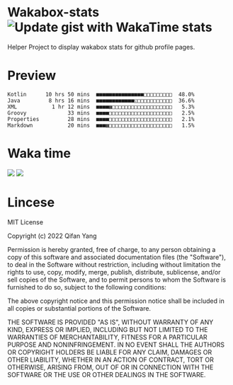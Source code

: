  # Wakabox-stats ![Update gist with WakaTime stats](https://github.com/underwindfall/wakabox-stats/workflows/Update%20gist%20with%20WakaTime%20stats/badge.svg)

  Helper Project to display wakabox stats for github profile pages. 
 # Preview 
  
  ```  
 Kotlin      10 hrs 50 mins  ■■■■■■■■■■■■■■■□□□□□□□□□  48.0%
Java         8 hrs 16 mins  ■■■■■■■■■■■■◱□□□□□□□□□□□  36.6%
XML           1 hr 12 mins  ■■■■▦□□□□□□□□□□□□□□□□□□□   5.3%
Groovy             33 mins  ■■■■□□□□□□□□□□□□□□□□□□□□   2.5%
Properties         28 mins  ■■■■□□□□□□□□□□□□□□□□□□□□   2.1%
Markdown           20 mins  ■■■▦□□□□□□□□□□□□□□□□□□□□   1.5% 
 ``` 
  
 
 
  
  # Waka time 

  ![](https://wakatime.com/share/@underwindfall/04fb31b6-0c1f-434d-b3a5-ac5e62f5364c.svg)
  ![](https://wakatime.com/share/@underwindfall/3d98f640-5c0f-4faf-b8df-1c48dec045b2.svg)
  
  # Lincese 

  MIT License

  Copyright (c) 2022 Qifan Yang
  
  Permission is hereby granted, free of charge, to any person obtaining a copy
  of this software and associated documentation files (the "Software"), to deal
  in the Software without restriction, including without limitation the rights
  to use, copy, modify, merge, publish, distribute, sublicense, and/or sell
  copies of the Software, and to permit persons to whom the Software is
  furnished to do so, subject to the following conditions:
  
  The above copyright notice and this permission notice shall be included in all
  copies or substantial portions of the Software.
  
  THE SOFTWARE IS PROVIDED "AS IS", WITHOUT WARRANTY OF ANY KIND, EXPRESS OR
  IMPLIED, INCLUDING BUT NOT LIMITED TO THE WARRANTIES OF MERCHANTABILITY,
  FITNESS FOR A PARTICULAR PURPOSE AND NONINFRINGEMENT. IN NO EVENT SHALL THE
  AUTHORS OR COPYRIGHT HOLDERS BE LIABLE FOR ANY CLAIM, DAMAGES OR OTHER
  LIABILITY, WHETHER IN AN ACTION OF CONTRACT, TORT OR OTHERWISE, ARISING FROM,
  OUT OF OR IN CONNECTION WITH THE SOFTWARE OR THE USE OR OTHER DEALINGS IN THE
  SOFTWARE.
